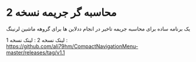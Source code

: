 # محاسبه گر جریمه نسخه 2
یک برنامه ساده برای محاسبه جریمه تاخیر در انجام ددلاین ها برای گروهه ماشین لرنینگ

لینک نسخه 2 : 
لینک نسخه 1 : https://github.com/ali79hm/CompactNavigationMenu-master/releases/tag/v1.1


